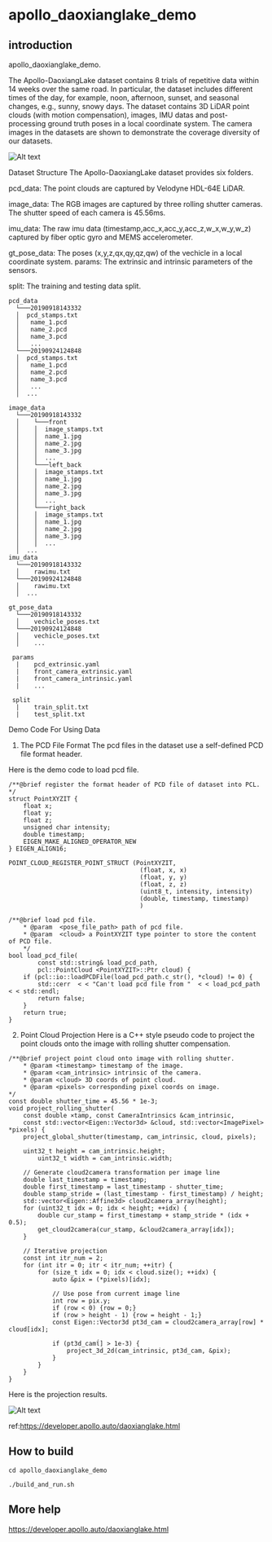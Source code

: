# apollo_daoxianglake_demo

## introduction
apollo_daoxianglake_demo. 

The Apollo-DaoxiangLake dataset contains 8 trials of repetitive data within 14 weeks over the same road. In particular, the dataset includes different times of the day, for example, noon, afternoon, sunset, and seasonal changes, e.g., sunny, snowy days. The dataset contains 3D LiDAR point clouds (with motion compensation), images, IMU datas and post-processing ground truth poses in a local coordinate system. The camera images in the datasets are shown to demonstrate the coverage diversity of our datasets.

![Alt text](image.png)

Dataset Structure
The Apollo-DaoxiangLake dataset provides six folders.

pcd_data: The point clouds are captured by Velodyne HDL-64E LiDAR.

image_data: The RGB images are captured by three rolling shutter cameras. The shutter speed of each camera is 45.56ms.

imu_data: The raw imu data (timestamp,acc_x,acc_y,acc_z,w_x,w_y,w_z) captured by fiber optic gyro and MEMS accelerometer.

gt_pose_data: The poses (x,y,z,qx,qy,qz,qw) of the vechicle in a local coordinate system.
params: The extrinsic and intrinsic parameters of the sensors.

split: The training and testing data split.

```
pcd_data
  └───20190918143332
  │  pcd_stamps.txt
  │   name_1.pcd
  │   name_2.pcd
  │   name_3.pcd
  │   ...
  └───20190924124848
  │  pcd_stamps.txt
  │   name_1.pcd
  │   name_2.pcd
  │   name_3.pcd
  │   ...
  │  ...

image_data
  └───20190918143332
  │    └───front
  │    │  image_stamps.txt
  │    │  name_1.jpg
  │    │  name_2.jpg
  │    │  name_3.jpg
  │    │  ...
  │    └───left_back
  │    │  image_stamps.txt
  │    │  name_1.jpg
  │    │  name_2.jpg
  │    │  name_3.jpg
  │    │  ...
  │    └───right_back
  │    │  image_stamps.txt
  │    │  name_1.jpg
  │    │  name_2.jpg
  │    │  name_3.jpg
  │    │  ...
  │  ...
imu_data
  └───20190918143332
  │    rawimu.txt
  └───20190924124848
  │    rawimu.txt
  │  ...

gt_pose_data
  └───20190918143332
  │    vechicle_poses.txt
  └───20190924124848
  │    vechicle_poses.txt
  │    ...

 params
  |    pcd_extrinsic.yaml
  |    front_camera_extrinsic.yaml
  |    front_camera_intrinsic.yaml
  |    ...

 split
  |    train_split.txt
  |    test_split.txt
```

Demo Code For Using Data
1. The PCD File Format
The pcd files in the dataset use a self-defined PCD file format header.

Here is the demo code to load pcd file.

```
/**@brief register the format header of PCD file of dataset into PCL. */
struct PointXYZIT {
    float x;
    float y;
    float z;
    unsigned char intensity;
    double timestamp;
    EIGEN_MAKE_ALIGNED_OPERATOR_NEW 
} EIGEN_ALIGN16;

POINT_CLOUD_REGISTER_POINT_STRUCT (PointXYZIT,
                                    (float, x, x)
                                    (float, y, y)
                                    (float, z, z)
                                    (uint8_t, intensity, intensity)
                                    (double, timestamp, timestamp)
                                    )
    
/**@brief load pcd file.
    * @param  <pose_file_path> path of pcd file.
    * @param  <cloud> a PointXYZIT type pointer to store the content of PCD file.
    */
bool load_pcd_file(
        const std::string& load_pcd_path, 
        pcl::PointCloud <PointXYZIT>::Ptr cloud) {
    if (pcl::io::loadPCDFile(load_pcd_path.c_str(), *cloud) != 0) {
        std::cerr  < < "Can't load pcd file from "  < < load_pcd_path  < < std::endl;   
        return false;            
    }    
    return true;
}          
```

2. Point Cloud Projection
Here is a C++ style pseudo code to project the point clouds onto the image with rolling shutter compensation.

```
/**@brief project point cloud onto image with rolling shutter.
    * @param <timestamp> timestamp of the image.
    * @param <cam_intrinsic> intrinsic of the camera.
    * @param <cloud> 3D coords of point cloud.
    * @param <pixels> corresponding pixel coords on image.
*/
const double shutter_time = 45.56 * 1e-3;
void project_rolling_shutter(
    const double ×tamp, const CameraIntrinsics &cam_intrinsic,
    const std::vector<Eigen::Vector3d> &cloud, std::vector<ImagePixel> *pixels) {
    project_global_shutter(timestamp, cam_intrinsic, cloud, pixels);

    uint32_t height = cam_intrinsic.height;
        uint32_t width = cam_intrinsic.width;

    // Generate cloud2camera transformation per image line
    double last_timestamp = timestamp;
    double first_timestamp = last_timestamp - shutter_time;
    double stamp_stride = (last_timestamp - first_timestamp) / height;
	std::vector<Eigen::Affine3d> cloud2camera_array(height);
    for (uint32_t idx = 0; idx < height; ++idx) {
        double cur_stamp = first_timestamp + stamp_stride * (idx + 0.5);
        get_cloud2camera(cur_stamp, &cloud2camera_array[idx]);
    }

    // Iterative projection
    const int itr_num = 2;
    for (int itr = 0; itr < itr_num; ++itr) {
        for (size_t idx = 0; idx < cloud.size(); ++idx) {
            auto &pix = (*pixels)[idx];

            // Use pose from current image line
            int row = pix.y;
            if (row < 0) {row = 0;}
            if (row > height - 1) {row = height - 1;}
            const Eigen::Vector3d pt3d_cam = cloud2camera_array[row] * cloud[idx];

            if (pt3d_camΐ] > 1e-3) {
                project_3d_2d(cam_intrinsic, pt3d_cam, &pix);
            }
        }
    }
}
```

Here is the projection results.

![Alt text](image-1.png)

ref:https://developer.apollo.auto/daoxianglake.html

## How to build 
```
cd apollo_daoxianglake_demo

./build_and_run.sh
```
## More help

https://developer.apollo.auto/daoxianglake.html

